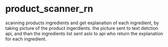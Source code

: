 # product_scanner_rn
scanning products ingredients and get explanation of each ingredient,
by taking picture of the product ingerdients.
the picture sent to text detction api,
and than the ingredients list sent aslo to api who return the explanation for each ingredient.





